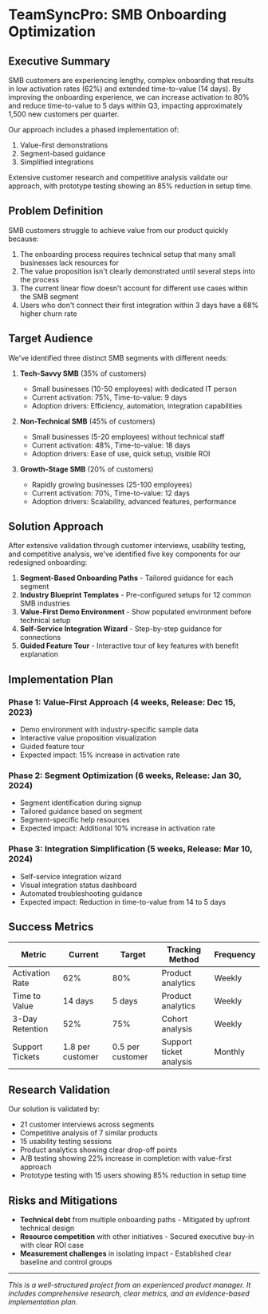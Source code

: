 # TeamSyncPro: SMB Onboarding Optimization

## Executive Summary

SMB customers are experiencing lengthy, complex onboarding that results in low activation rates (62%) and extended time-to-value (14 days). By improving the onboarding experience, we can increase activation to 80% and reduce time-to-value to 5 days within Q3, impacting approximately 1,500 new customers per quarter.

Our approach includes a phased implementation of:
1. Value-first demonstrations
2. Segment-based guidance
3. Simplified integrations

Extensive customer research and competitive analysis validate our approach, with prototype testing showing an 85% reduction in setup time.

## Problem Definition

SMB customers struggle to achieve value from our product quickly because:

1. The onboarding process requires technical setup that many small businesses lack resources for
2. The value proposition isn't clearly demonstrated until several steps into the process
3. The current linear flow doesn't account for different use cases within the SMB segment
4. Users who don't connect their first integration within 3 days have a 68% higher churn rate

## Target Audience

We've identified three distinct SMB segments with different needs:

1. **Tech-Savvy SMB** (35% of customers)
   - Small businesses (10-50 employees) with dedicated IT person
   - Current activation: 75%, Time-to-value: 9 days
   - Adoption drivers: Efficiency, automation, integration capabilities

2. **Non-Technical SMB** (45% of customers)
   - Small businesses (5-20 employees) without technical staff
   - Current activation: 48%, Time-to-value: 18 days
   - Adoption drivers: Ease of use, quick setup, visible ROI

3. **Growth-Stage SMB** (20% of customers)
   - Rapidly growing businesses (25-100 employees)
   - Current activation: 70%, Time-to-value: 12 days
   - Adoption drivers: Scalability, advanced features, performance

## Solution Approach

After extensive validation through customer interviews, usability testing, and competitive analysis, we've identified five key components for our redesigned onboarding:

1. **Segment-Based Onboarding Paths** - Tailored guidance for each segment
2. **Industry Blueprint Templates** - Pre-configured setups for 12 common SMB industries
3. **Value-First Demo Environment** - Show populated environment before technical setup
4. **Self-Service Integration Wizard** - Step-by-step guidance for connections
5. **Guided Feature Tour** - Interactive tour of key features with benefit explanation

## Implementation Plan

### Phase 1: Value-First Approach (4 weeks, Release: Dec 15, 2023)
- Demo environment with industry-specific sample data
- Interactive value proposition visualization
- Guided feature tour
- Expected impact: 15% increase in activation rate

### Phase 2: Segment Optimization (6 weeks, Release: Jan 30, 2024)
- Segment identification during signup
- Tailored guidance based on segment
- Segment-specific help resources
- Expected impact: Additional 10% increase in activation rate

### Phase 3: Integration Simplification (5 weeks, Release: Mar 10, 2024)
- Self-service integration wizard
- Visual integration status dashboard
- Automated troubleshooting guidance
- Expected impact: Reduction in time-to-value from 14 to 5 days

## Success Metrics

| Metric | Current | Target | Tracking Method | Frequency |
|--------|---------|--------|----------------|-----------|
| Activation Rate | 62% | 80% | Product analytics | Weekly |
| Time to Value | 14 days | 5 days | Product analytics | Weekly |
| 3-Day Retention | 52% | 75% | Cohort analysis | Weekly |
| Support Tickets | 1.8 per customer | 0.5 per customer | Support ticket analysis | Monthly |

## Research Validation

Our solution is validated by:
- 21 customer interviews across segments
- Competitive analysis of 7 similar products
- 15 usability testing sessions
- Product analytics showing clear drop-off points
- A/B testing showing 22% increase in completion with value-first approach
- Prototype testing with 15 users showing 85% reduction in setup time

## Risks and Mitigations

- **Technical debt** from multiple onboarding paths - Mitigated by upfront technical design
- **Resource competition** with other initiatives - Secured executive buy-in with clear ROI case
- **Measurement challenges** in isolating impact - Established clear baseline and control groups

---

*This is a well-structured project from an experienced product manager. It includes comprehensive research, clear metrics, and an evidence-based implementation plan.*